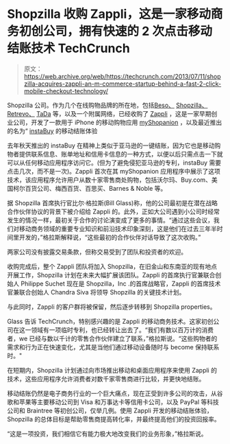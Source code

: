 # Shopzilla 收购 Zappli，这是一家移动商务初创公司，拥有快速的 2 次点击移动结账技术 TechCrunch

> 原文：<https://web.archive.org/web/https://techcrunch.com/2013/07/11/shopzilla-acquires-zappli-an-m-commerce-startup-behind-a-fast-2-click-mobile-checkout-technology/>

Shopzilla 公司。作为几个在线购物品牌的所在地，包括[Beso、](https://web.archive.org/web/20221210032426/http://www.beso.com/) [Shopzilla、](https://web.archive.org/web/20221210032426/http://www.shopzilla.com/) [Retrevo、](https://web.archive.org/web/20221210032426/http://shop.retrevo.com/) [TaDa](https://web.archive.org/web/20221210032426/http://www.tada.com/ "TaDa") 等，以及一个附属网络，已经收购了 [Zappli](https://web.archive.org/web/20221210032426/http://www.zappli.com/index.html) ，这是一家早期创业公司，开发了一款用于 iPhone 的移动购物应用 [myShopanion](https://web.archive.org/web/20221210032426/http://www.myshopanion.com/) ，以及最近推出的名为“ [instaBuy](https://web.archive.org/web/20221210032426/http://www.instabuy.co/) 的移动结账体验

去年秋天推出的 instaBuy 在精神上类似于亚马逊的一键结账，因为它也是移动购物者提供联系信息、账单地址和信用卡信息的一种方式，以便以后只需点击一下就可以从任何移动应用程序访问它。(但为了避免侵犯亚马逊的专利，instaBuy 需要点击几次，而不是一次)。Zappli 首次在其 myShopanion 应用程序中展示了这项技术，该应用程序允许用户从数十家零售商处购物，包括沃尔玛、Buy.com、美国柯尔百货公司、梅西百货、百思买、Barnes & Noble 等。

据 Shopzilla 首席执行官比尔·格拉斯(Bill Glass)称，他的公司最初是在潜在战略合作伙伴协议的背景下被介绍给 Zappli 的。此外，正如大公司遇到小公司时经常发生的情况一样，最初关于合作的讨论演变成了更多的事情。“通过这些会议，我们对移动商务领域的重要专业知识和前沿技术印象深刻，这是他们在过去三年半时间里开发的，”格拉斯解释说，“这些最初的合作伙伴对话导致了这次收购。”

两家公司没有披露交易条款，但称交易受到了团队和投资者的欢迎。

收购完成后，整个 Zappli 团队将加入 Shopzilla，在旧金山和东南亚的现有地点开展工作，Shopzilla 计划在未来大幅扩展该团队。Zappli 的首席执行官兼联合创始人 Philippe Suchet 现在是 Shopzilla，Inc .的首席战略官，Zappli 的首席技术官兼联合创始人 Chandra Siva 将领导 Shopzilla 的关键技术计划。

与此同时，Zappli 的客户群将被保留，然后逐步转移到 Shopzilla properties。

Glass 告诉 TechCrunch，特别感兴趣的是 Zappli 的移动商务技术。这家初创公司在这一领域有一项临时专利，也已经转让出去了。“我们有数以百万计的消费者，we 已经与数以千计的零售合作伙伴建立了联系，”格拉斯说。“这些购物者的需求和行为正在快速变化，尤其是当他们通过移动设备随时与 become 保持联系时。"

在短期内，Shopzilla 计划通过向市场推出移动和桌面应用程序来使用 Zappli 的技术，这些应用程序允许消费者对数千家零售商进行比较，并更快地结账。

移动结账仍然是电子商务行业的一个巨大痛点，现在正受到许多公司的攻击，从谷歌和苹果等主要移动公司到 Visa 和万事达卡等信用卡公司，以及 PayPal 等科技公司和 Braintree 等初创公司，仅举几例。使用 Zappli 开发的移动结账体验，Shopzilla 的总体目标是帮助零售商提高转化率，并最终提高他们的投资回报率。

“这是一项投资，我们相信它有能力极大地改变我们的业务形象，”格拉斯说。